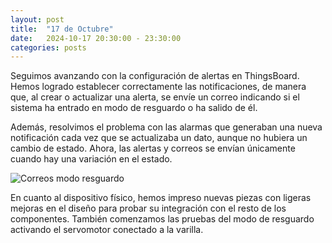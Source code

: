 ```yaml
---
layout: post
title:  "17 de Octubre"
date:   2024-10-17 20:30:00 - 23:30:00
categories: posts
---
```

Seguimos avanzando con la configuración de alertas en ThingsBoard. Hemos logrado establecer correctamente las notificaciones, de manera que, al crear o actualizar una alerta, se envíe un correo indicando si el sistema ha entrado en modo de resguardo o ha salido de él.

Además, resolvimos el problema con las alarmas que generaban una nueva notificación cada vez que se actualizaba un dato, aunque no hubiera un cambio de estado. Ahora, las alertas y correos se envían únicamente cuando hay una variación en el estado.

![Correos modo resguardo](https://github.com/SisCom-PI2-2024-2/proyecto-breeze-uy/blob/8df420c57c078730d3899b7eb6c6fafdd42dad43/docs/assets/Screenshot_20241017_230819_Gmail.jpg)

En cuanto al dispositivo físico, hemos impreso nuevas piezas con ligeras mejoras en el diseño para probar su integración con el resto de los componentes. También comenzamos las pruebas del modo de resguardo activando el servomotor conectado a la varilla.

